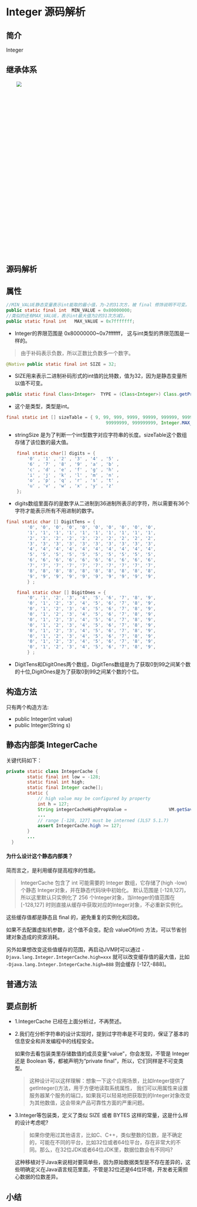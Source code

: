 Integer 源码解析
====

## 简介

Integer

## 继承体系

<div align="center"> <img src="pics/.png" width="500" style="zoom:90%"/> </div><br>

## 源码解析

## 属性

```java
//MIN_VALUE静态变量表示int能取的最小值，为-2的31次方，被 final 修饰说明不可变。
public static final int  MIN_VALUE = 0x80000000;
//类似的还有MAX_VALUE，表示int最大值为2的31次方减1。
public static final int   MAX_VALUE = 0x7fffffff;
```
- Integer的界限范围是 0x80000000~0x7fffffff， 这与int类型的界限范围是一样的。

> 由于补码表示负数，所以正数比负数多一个数字。

```java
@Native public static final int SIZE = 32;
```

- SIZE用来表示二进制补码形式的int值的比特数，值为32，因为是静态变量所以值不可变。

```java
public static final Class<Integer>  TYPE = (Class<Integer>) Class.getPrimitiveClass("int");
```
- 这个是类型，类型是int。


```java
final static int [] sizeTable = { 9, 99, 999, 9999, 99999, 999999, 9999999,
                                      99999999, 999999999, Integer.MAX_VALUE };
```

- stringSize 是为了判断一个int型数字对应字符串的长度。sizeTable这个数组存储了该位数的最大值。

```java
    final static char[] digits = {
        '0' , '1' , '2' , '3' , '4' , '5' ,
        '6' , '7' , '8' , '9' , 'a' , 'b' ,
        'c' , 'd' , 'e' , 'f' , 'g' , 'h' ,
        'i' , 'j' , 'k' , 'l' , 'm' , 'n' ,
        'o' , 'p' , 'q' , 'r' , 's' , 't' ,
        'u' , 'v' , 'w' , 'x' , 'y' , 'z'
    };
```

- digits数组里面存的是数字从二进制到36进制所表示的字符，所以需要有36个字符才能表示所有不用进制的数字。

```java
final static char [] DigitTens = {
        '0', '0', '0', '0', '0', '0', '0', '0', '0', '0',
        '1', '1', '1', '1', '1', '1', '1', '1', '1', '1',
        '2', '2', '2', '2', '2', '2', '2', '2', '2', '2',
        '3', '3', '3', '3', '3', '3', '3', '3', '3', '3',
        '4', '4', '4', '4', '4', '4', '4', '4', '4', '4',
        '5', '5', '5', '5', '5', '5', '5', '5', '5', '5',
        '6', '6', '6', '6', '6', '6', '6', '6', '6', '6',
        '7', '7', '7', '7', '7', '7', '7', '7', '7', '7',
        '8', '8', '8', '8', '8', '8', '8', '8', '8', '8',
        '9', '9', '9', '9', '9', '9', '9', '9', '9', '9',
        } ;

    final static char [] DigitOnes = {
        '0', '1', '2', '3', '4', '5', '6', '7', '8', '9',
        '0', '1', '2', '3', '4', '5', '6', '7', '8', '9',
        '0', '1', '2', '3', '4', '5', '6', '7', '8', '9',
        '0', '1', '2', '3', '4', '5', '6', '7', '8', '9',
        '0', '1', '2', '3', '4', '5', '6', '7', '8', '9',
        '0', '1', '2', '3', '4', '5', '6', '7', '8', '9',
        '0', '1', '2', '3', '4', '5', '6', '7', '8', '9',
        '0', '1', '2', '3', '4', '5', '6', '7', '8', '9',
        '0', '1', '2', '3', '4', '5', '6', '7', '8', '9',
        '0', '1', '2', '3', '4', '5', '6', '7', '8', '9',
        } ;
```

- DigitTens和DigitOnes两个数组，DigitTens数组是为了获取0到99之间某个数的十位,DigitOnes是为了获取0到99之间某个数的个位。


## 构造方法

只有两个构造方法:

- public Integer(int value)
- public Integer(String s) 

## 静态内部类 IntegerCache

关键代码如下：

```java
private static class IntegerCache {
        static final int low = -128;
        static final int high;
        static final Integer cache[];
        static {
            // high value may be configured by property
            int h = 127;
            String integerCacheHighPropValue =                VM.getSavedProperty("java.lang.Integer.IntegerCache.high");
            ...
            // range [-128, 127] must be interned (JLS7 5.1.7)
            assert IntegerCache.high >= 127;
        }
        ...
  }
```

#### 为什么设计这个静态内部类？

简而言之，是利用缓存提高程序的性能。

> IntegerCache 包含了 int 可能需要的 Integer 数组，它存储了(high -low)个静态 Integer对象，并在静态代码块中初始化。
默认范围是 [-128,127]，所以这里默认只实例化了 256 个Integer对象，当Integer的值范围在 [-128,127] 时则直接从缓存中获取对应的Integer对象，不必重新实例化。

这些缓存值都是静态且 final 的，避免重复的实例化和回收。

如果不去配置虚拟机参数，这个值不会变。配合 valueOf(int) 方法，可以节省创建对象造成的资源消耗。

另外如果想改变这些值缓存的范围，再启动JVM时可以通过 `-Djava.lang.Integer.IntegerCache.high=xxx` 就可以改变缓存值的最大值，比如 `-Djava.lang.Integer.IntegerCache.high=888` 则会缓存 [-127,-888]。 


## 普通方法

## 要点剖析

* 1.IntegerCache 已经在上面分析过，不再赘述。

* 2.我们在分析字符串的设计实现时，提到过字符串是不可变的，保证了基本的信息安全和并发编程中的线程安全。

    如果你去看包装类里存储数值的成员变量“value”，你会发现，不管是 Integer 还是 Boolean 等，都被声明为“private final”，所以，它们同样是不可变类型。

    > 这种设计可以这样理解：想象一下这个应用场景，比如Integer提供了getInteger()方法，用于方便地读取系统属性，
    我们可以用属性来设置服务器某个服务的端口，如果我可以轻易地把获取到的Integer对象改变为其他数值，这会带来产品可靠性方面的严重问题。

* 3.Integer等包装类，定义了类似 SIZE 或者 BYTES 这样的常量，这是什么样的设计考虑呢?

    > 如果你使用过其他语言，比如C、C++，类似整数的位数，是不确定的，可能在不同的平台，比如32位或者64位平台，存在非常大的不同。那么，在32位JDK或者64位JDK里，数据位数会有不同吗?

    这种移植对于Java来说相对要简单些，因为原始数据类型是不存在差异的，这些明确定义在Java语言规范里面，不管是32位还是64位环境，开发者无需担心数据的位数差异。

## 小结